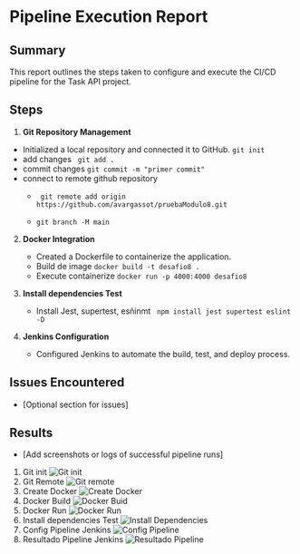 # Pipeline Execution Report

## Summary

This report outlines the steps taken to configure and execute the CI/CD pipeline for the Task API project.

## Steps

1. **Git Repository Management**  
     
- Initialized a local repository and connected it to GitHub.
``` git init ```
- add changes ``` git add .```
- commit changes ``` git commit -m "primer commit" ```
- connect  to remote github repository
    - ``` git remote add origin https://github.com/avargassot/pruebaModulo8.git```

    - ``` git branch -M main ```


   

2. **Docker Integration**  
     
   - Created a Dockerfile to containerize the application.
   - Build de image  ``` docker build -t desafio8 . ```
   - Execute containerize  ``` docker run -p 4000:4000 desafio8 ```

3. **Install dependencies Test**
    - Install Jest, supertest, esñinmt ```  npm install jest supertest eslint -D ```


   

3. **Jenkins Configuration**  
     
   - Configured Jenkins to automate the build, test, and deploy process.

## Issues Encountered

- \[Optional section for issues\]

## Results

- \[Add screenshots or logs of successful pipeline runs\]
1.  Git init
![Git init](images/initNode.png)
2.  Git Remote
![Git remote](images/gitRemote.png)
3.  Create Docker
![Create Docker](images/createDocker.png)
4.  Docker Build
![Docker Buid](images/dockerBuild.png)
5.  Docker Run
![Docker Run](images/dockerRun.png)
6. Install dependencies Test
![Install Dependencies](images/installDep.png)
7. Config Pipeline Jenkins
![Config Pipeline](images/configPipeline.png)
7. Resultado Pipeline Jenkins
![Resultado Pipeline](images/resPipeline.png)



